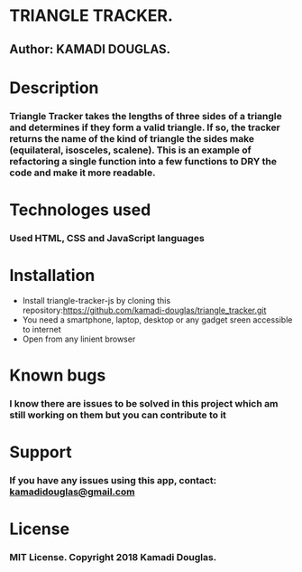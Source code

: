 # TRIANGLE TRACKER.
## Author: KAMADI DOUGLAS.
# Description
### Triangle Tracker takes the lengths of three sides of a triangle and determines if they form a valid triangle. If so, the tracker returns the name of the kind of triangle the sides make (equilateral, isosceles, scalene). This is an example of refactoring a single function into a few functions to DRY the code and make it more readable.
# Technologes used
### Used HTML, CSS and JavaScript languages
# Installation
* Install triangle-tracker-js by cloning this repository:https://github.com/kamadi-douglas/triangle_tracker.git
* You need a smartphone, laptop, desktop or any gadget sreen accessible to internet
* Open from any linient browser
# Known bugs
### I know there are issues to be solved in this project which am still working on them but you can contribute to it
# Support
### If you have any issues using this app, contact: kamadidouglas@gmail.com
# License
### MIT License. Copyright 2018 Kamadi Douglas.
